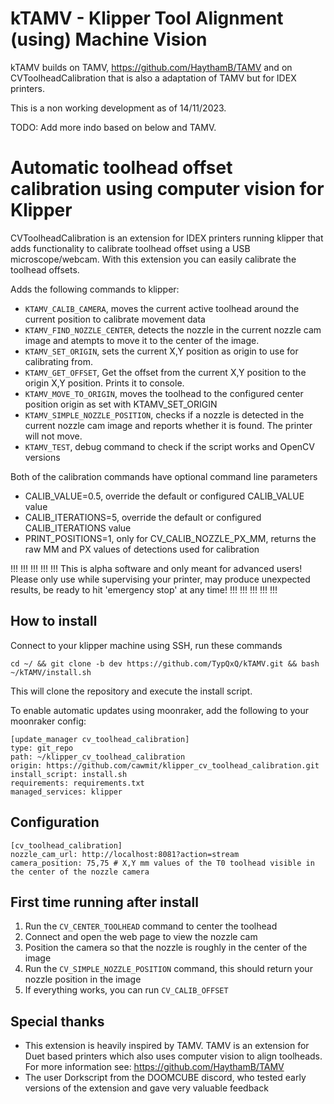 # kTAMV - Klipper Tool Alignment (using) Machine Vision
kTAMV builds on TAMV, https://github.com/HaythamB/TAMV and on CVToolheadCalibration that is also a adaptation of TAMV but for IDEX printers.

This is a non working development as of 14/11/2023.


TODO: Add more indo based on below and TAMV.

# Automatic toolhead offset calibration using computer vision for Klipper

CVToolheadCalibration is an extension for IDEX printers running klipper that adds functionality to calibrate toolhead offset using a USB microscope/webcam. With this extension you can easily calibrate the toolhead offsets. 

Adds the following commands to klipper:
  - `KTAMV_CALIB_CAMERA`, moves the current active toolhead around the current position to calibrate movement data
  - `KTAMV_FIND_NOZZLE_CENTER`, detects the nozzle in the current nozzle cam image and atempts to move it to the center of the image.
  - `KTAMV_SET_ORIGIN`, sets the current X,Y position as origin to use for calibrating from.
  - `KTAMV_GET_OFFSET`, Get the offset from the current X,Y position to the origin X,Y position. Prints it to console.
  - `KTAMV_MOVE_TO_ORIGIN`, moves the toolhead to the configured center position origin as set with KTAMV_SET_ORIGIN
  - `KTAMV_SIMPLE_NOZZLE_POSITION`, checks if a nozzle is detected in the current nozzle cam image and reports whether it is found. The printer will not move.
  - `KTAMV_TEST`, debug command to check if the script works and OpenCV versions

Both of the calibration commands have optional command line parameters
  - CALIB_VALUE=0.5, override the default or configured CALIB_VALUE value
  - CALIB_ITERATIONS=5, override the default or configured CALIB_ITERATIONS value
  - PRINT_POSITIONS=1, only for CV_CALIB_NOZZLE_PX_MM, returns the raw MM and PX values of detections used for calibration

!!! !!! !!! !!! !!! 
This is alpha software and only meant for advanced users!
Please only use while supervising your printer, 
may produce unexpected results, 
be ready to hit 'emergency stop' at any time!
!!! !!! !!! !!! !!! 

## How to install

Connect to your klipper machine using SSH, run these commands

```
cd ~/ && git clone -b dev https://github.com/TypQxQ/kTAMV.git && bash ~/kTAMV/install.sh
```

This will clone the repository and execute the install script.

To enable automatic updates using moonraker, add the following to your moonraker config:

```
[update_manager cv_toolhead_calibration]
type: git_repo
path: ~/klipper_cv_toolhead_calibration
origin: https://github.com/cawmit/klipper_cv_toolhead_calibration.git
install_script: install.sh
requirements: requirements.txt
managed_services: klipper
```

## Configuration

```
[cv_toolhead_calibration]
nozzle_cam_url: http://localhost:8081?action=stream
camera_position: 75,75 # X,Y mm values of the T0 toolhead visible in the center of the nozzle camera
```

## First time running after install

1. Run the `CV_CENTER_TOOLHEAD` command to center the toolhead
2. Connect and open the web page to view the nozzle cam
3. Position the camera so that the nozzle is roughly in the center of the image
4. Run the `CV_SIMPLE_NOZZLE_POSITION` command, this should return your nozzle position in the image
5. If everything works, you can run `CV_CALIB_OFFSET` 

## Special thanks
 - This extension is heavily inspired by TAMV. TAMV is an extension for Duet based printers which also uses computer vision to align toolheads. For more information see: https://github.com/HaythamB/TAMV
 - The user Dorkscript from the DOOMCUBE discord, who tested early versions of the extension and gave very valuable feedback
